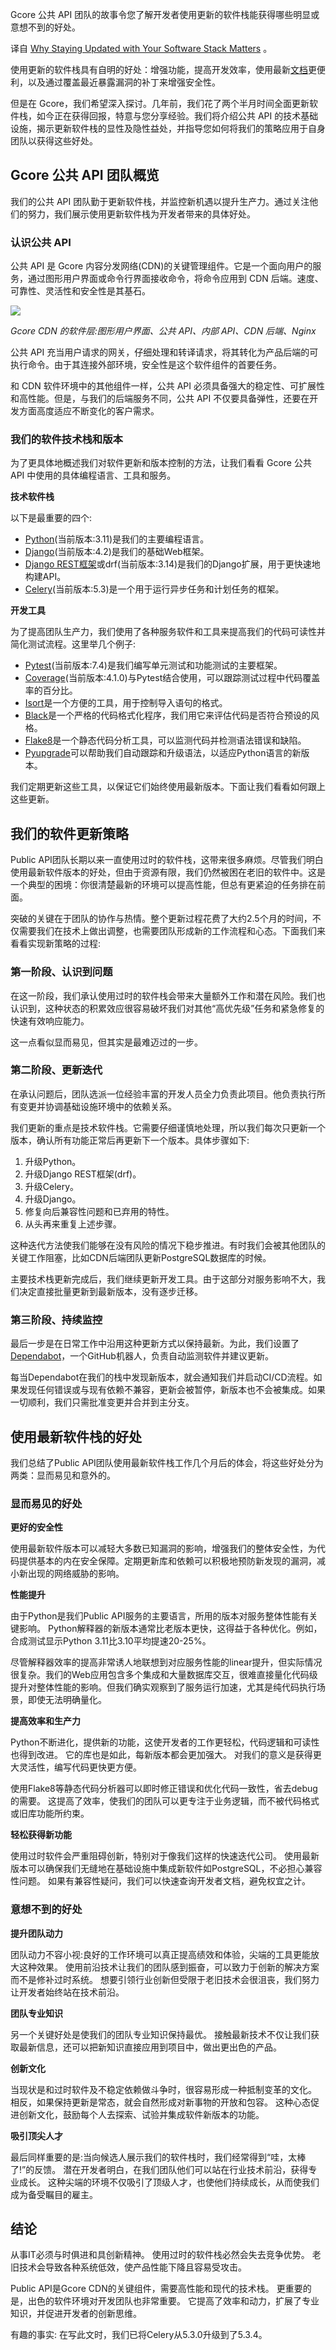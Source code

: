 <!-- 
# 为什么要时刻更新您的软件栈
https://cdn.thenewstack.io/media/2023/09/b791805f-image1-e1695990234481-1024x574.jpg

 -->

Gcore 公共 API 团队的故事令您了解开发者使用更新的软件栈能获得哪些明显或意想不到的好处。

译自 [Why Staying Updated with Your Software Stack Matters](https://thenewstack.io/why-staying-updated-with-your-software-stack-matters/) 。

使用更新的软件栈具有自明的好处：增强功能，提高开发效率，使用最新[文档](https://thenewstack.io/continuous-documentation-in-a-ci-cd-world/)更便利，以及通过覆盖最近暴露漏洞的补丁来增强安全性。

但是在 Gcore，我们希望深入探讨。几年前，我们花了两个半月时间全面更新软件栈，如今正在获得回报，特意与您分享经验。我们将介绍公共 API 的技术基础设施，揭示更新软件栈的显性及隐性益处，并指导您如何将我们的策略应用于自身团队以获得这些好处。  

## Gcore 公共 API 团队概览

我们的公共 API 团队勤于更新软件栈，并监控新机遇以提升生产力。通过关注他们的努力，我们展示使用更新软件栈为开发者带来的具体好处。

### 认识公共 API

公共 API 是 Gcore 内容分发网络(CDN)的关键管理组件。它是一个面向用户的服务，通过图形用户界面或命令行界面接收命令，将命令应用到 CDN 后端。速度、可靠性、灵活性和安全性是其基石。

![](https://cdn.thenewstack.io/media/2023/09/33cbb410-image4.png)

_Gcore CDN 的软件层:图形用户界面、公共 API、内部 API、CDN 后端、Nginx_

公共 API 充当用户请求的网关，仔细处理和转译请求，将其转化为产品后端的可执行命令。由于其连接外部环境，安全性是这个软件组件的首要任务。 

和 CDN 软件环境中的其他组件一样，公共 API 必须具备强大的稳定性、可扩展性和高性能。但是，与我们的后端服务不同，公共 API 不仅要具备弹性，还要在开发方面高度适应不断变化的客户需求。

### 我们的软件技术栈和版本

为了更具体地概述我们对软件更新和版本控制的方法，让我们看看 Gcore 公共 API 中使用的具体编程语言、工具和服务。

**技术软件栈**

以下是最重要的四个:

- [Python](https://www.python.org/)(当前版本:3.11)是我们的主要编程语言。
- [Django](https://www.djangoproject.com/)(当前版本:4.2)是我们的基础Web框架。
- [Django REST框架](https://www.django-rest-framework.org/)或drf(当前版本:3.14)是我们的Django扩展，用于更快速地构建API。
- [Celery](https://docs.celeryq.dev/en/stable/index.html)(当前版本:5.3)是一个用于运行异步任务和计划任务的框架。

**开发工具**

为了提高团队生产力，我们使用了各种服务软件和工具来提高我们的代码可读性并简化测试流程。这里举几个例子:

- [Pytest](https://docs.pytest.org/en/7.3.x/)(当前版本:7.4)是我们编写单元测试和功能测试的主要框架。
- [Coverage](https://pytest-cov.readthedocs.io/en/latest/)(当前版本:4.1.0)与Pytest结合使用，可以跟踪测试过程中代码覆盖率的百分比。
- [Isort](https://pycqa.github.io/isort/)是一个方便的工具，用于控制导入语句的格式。
- [Black](https://black.readthedocs.io/en/stable/)是一个严格的代码格式化程序，我们用它来评估代码是否符合预设的风格。
- [Flake8](https://flake8.pycqa.org/en/latest/)是一个静态代码分析工具，可以监测代码并检测语法错误和缺陷。
- [Pyupgrade](https://github.com/asottile/pyupgrade)可以帮助我们自动跟踪和升级语法，以适应Python语言的新版本。

我们定期更新这些工具，以保证它们始终使用最新版本。下面让我们看看如何跟上这些更新。

## 我们的软件更新策略

Public API团队长期以来一直使用过时的软件栈，这带来很多麻烦。尽管我们明白使用最新软件版本的好处，但由于资源有限，我们仍然被困在老旧的软件中。这是一个典型的困境：你很清楚最新的环境可以提高性能，但总有更紧迫的任务排在前面。

突破的关键在于团队的协作与热情。整个更新过程花费了大约2.5个月的时间，不仅需要我们在技术上做出调整，也需要团队形成新的工作流程和心态。下面我们来看看实现新策略的过程:

### 第一阶段、认识到问题

在这一阶段，我们承认使用过时的软件栈会带来大量额外工作和潜在风险。我们也认识到，这种状态的积累效应很容易破坏我们对其他“高优先级”任务和紧急修复的快速有效响应能力。

这一点看似显而易见，但其实是最难迈过的一步。

### 第二阶段、更新迭代

在承认问题后，团队选派一位经验丰富的开发人员全力负责此项目。他负责执行所有变更并协调基础设施环境中的依赖关系。

我们更新的重点是技术软件栈。它需要仔细谨慎地处理，所以我们每次只更新一个版本，确认所有功能正常后再更新下一个版本。具体步骤如下:

1. 升级Python。
2. 升级Django REST框架(drf)。
3. 升级Celery。
4. 升级Django。
5. 修复向后兼容性问题和已弃用的特性。
6. 从头再来重复上述步骤。

这种迭代方法使我们能够在没有风险的情况下稳步推进。有时我们会被其他团队的关键工作阻塞，比如CDN后端团队更新PostgreSQL数据库的时候。

主要技术栈更新完成后，我们继续更新开发工具。由于这部分对服务影响不大，我们决定直接批量更新到最新版本，没有逐步迁移。

### 第三阶段、持续监控

最后一步是在日常工作中沿用这种更新方式以保持最新。为此，我们设置了[Dependabot](https://github.com/dependabot)，一个GitHub机器人，负责自动监测软件并建议更新。

每当Dependabot在我们的栈中发现新版本，就会通知我们并启动CI/CD流程。如果发现任何错误或与现有依赖不兼容，更新会被暂停，新版本也不会被集成。如果一切顺利，我们只需批准变更并合并到主分支。

## 使用最新软件栈的好处

我们总结了Public API团队使用最新软件栈工作几个月后的体会，将这些好处分为两类：显而易见和意外的。

### 显而易见的好处

**更好的安全性**

使用最新软件版本可以减轻大多数已知漏洞的影响，增强我们的整体安全性，为代码提供基本的内在安全保障。定期更新库和依赖可以积极地预防新发现的漏洞，减小新出现的网络威胁的影响。

**性能提升**

由于Python是我们Public API服务的主要语言，所用的版本对服务整体性能有关键影响。 Python解释器的新版本通常比老版本更快，这得益于各种优化。例如，合成测试显示Python 3.11比3.10平均提速20-25%。

尽管解释器效率的提高非常诱人地联想到对应服务性能的linear提升，但实际情况很复杂。我们的Web应用包含多个集成和大量数据库交互，很难直接量化代码级提升对整体性能的影响。但我们确实观察到了服务运行加速，尤其是纯代码执行场景，即使无法明确量化。

**提高效率和生产力**

Python不断进化，提供新的功能，这使开发者的工作更轻松，代码逻辑和可读性也得到改进。 它的库也是如此，每新版本都会更加强大。 对我们的意义是获得更大灵活性，编写代码更快更方便。

使用Flake8等静态代码分析器可以即时修正错误和优化代码一致性，省去debug的需要。 这提高了效率，使我们的团队可以更专注于业务逻辑，而不被代码格式或旧库功能所约束。

**轻松获得新功能**

使用过时软件会严重阻碍创新，特别对于像我们这样的快速迭代公司。 使用最新版本可以确保我们无缝地在基础设施中集成新软件如PostgreSQL，不必担心兼容性问题。 如果有兼容性疑问，我们可以快速查询开发者文档，避免权宜之计。

### 意想不到的好处

**提升团队动力**

团队动力不容小视:良好的工作环境可以真正提高绩效和体验，尖端的工具更能放大这种效果。 使用前沿技术让我们的团队感到振奋，可以致力于创新的解决方案而不是修补过时系统。 想要引领行业创新但受限于老旧技术会很沮丧，我们努力让开发者始终站在技术前沿。

**团队专业知识**

另一个关键好处是使我们的团队专业知识保持最优。 接触最新技术不仅让我们获取最新信息，还可以把新知识直接应用到项目中，做出更出色的产品。

**创新文化**

当现状是和过时软件及不稳定依赖做斗争时，很容易形成一种抵制变革的文化。 相反，如果保持更新是常态，就会自然形成对新事物的开放和包容。 这种心态促进创新文化，鼓励每个人去探索、试验并集成软件新版本的功能。

**吸引顶尖人才**

最后同样重要的是:当向候选人展示我们的软件栈时，我们经常得到“哇，太棒了!”的反馈。 潜在开发者明白，在我们团队他们可以站在行业技术前沿，获得专业成长。 这种尖端的环境不仅吸引了顶级人才，也使他们持续成长，从而使我们成为备受瞩目的雇主。

## 结论

从事IT必须与时俱进和具创新精神。 使用过时的软件栈必然会失去竞争优势。 老旧技术会导致各种系统低效，使产品性能下降且容易受攻击。

Public API是Gcore CDN的关键组件，需要高性能和现代的技术栈。 更重要的是，出色的软件环境对开发团队也非常重要。 它提高了效率和动力，扩展了专业知识，并促进开发者的创新思维。

有趣的事实: 在写此文时，我们已将Celery从5.3.0升级到了5.3.4。